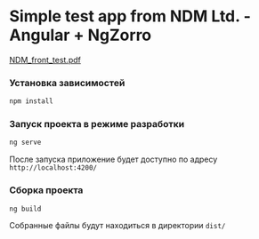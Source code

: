 # Simple test app from NDM Ltd. - Angular + NgZorro

[NDM_front_test.pdf](NDM_front_test.pdf "Задание")

### Установка зависимостей
```bash
npm install
```

### Запуск проекта в режиме разработки
```bash
ng serve
```
После запуска приложение будет доступно по адресу `http://localhost:4200/`

### Сборка проекта
```bash
ng build
```
Собранные файлы будут находиться в директории `dist/`